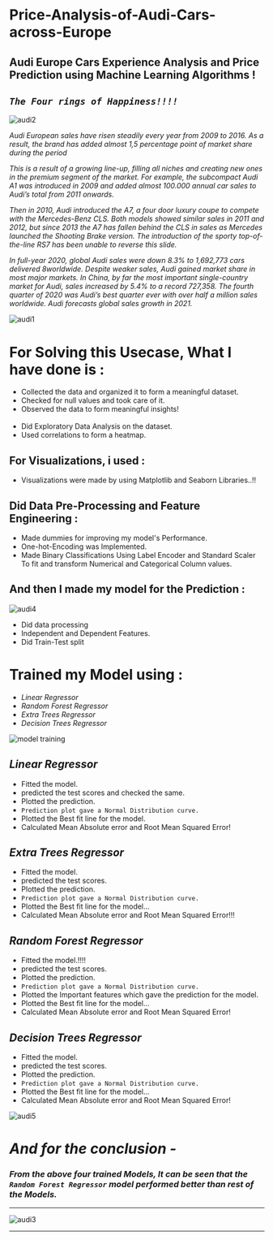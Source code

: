 # Price-Analysis-of-Audi-Cars-across-Europe
## Audi Europe Cars Experience Analysis and Price Prediction using Machine Learning Algorithms !

## _`The Four rings of Happiness!!!!`_

![audi2](https://user-images.githubusercontent.com/73397927/169656560-22795ba2-65d8-4dd3-bb72-187ab67fbb58.jpg)

_Audi European sales have risen steadily every year from 2009 to 2016. As a result, the brand has added almost 1,5 percentage point of market share during the period_

_This is a result of a growing line-up, filling all niches and creating new ones in the premium segment of the market. For example, the subcompact Audi A1 was introduced in 2009 and added almost 100.000 annual car sales to Audi’s total from 2011 onwards._

_Then in 2010, Audi introduced the A7, a four door luxury coupe to compete with the Mercedes-Benz CLS. Both models showed similar sales in 2011 and 2012, but since 2013 the A7 has fallen behind the CLS in sales as Mercedes launched the Shooting Brake version. The introduction of the sporty top-of-the-line RS7 has been unable to reverse this slide._

_In full-year 2020, global Audi sales were down 8.3% to 1,692,773 cars delivered 8worldwide. Despite weaker sales, Audi gained market share in most major markets. In China, by far the most important single-country market for Audi, sales increased by 5.4% to a record 727,358. The fourth quarter of 2020 was Audi’s best quarter ever with over half a million sales worldwide. Audi forecasts global sales growth in 2021._

![audi1](https://user-images.githubusercontent.com/73397927/169656549-70dc7f4d-6503-469d-9097-d0ad2ed0b984.jpg)


# For Solving this Usecase, What I have done is :
- Collected the data and organized it to form a meaningful dataset.
- Checked for null values and took care of it.
- Observed the data to form meaningful insights!
<br><br>
- Did Exploratory Data Analysis on the dataset.
- Used correlations to form a heatmap.


## For Visualizations, i used :
- Visualizations were made by using Matplotlib and Seaborn Libraries..!!


## Did Data Pre-Processing and Feature Engineering :
- Made dummies for improving my model's Performance.
- One-hot-Encoding was Implemented.
- Made Binary Classifications Using Label Encoder and Standard Scaler
<br> To fit and transform Numerical and Categorical Column values.

## And then I made my model for the Prediction :

![audi4](https://user-images.githubusercontent.com/73397927/169656573-d41b736d-f599-41f9-9eb9-9ed77160ef84.jpg)

- Did data processing
- Independent and Dependent Features.
- Did Train-Test split


# Trained my Model using :
- _Linear Regressor_
- _Random Forest Regressor_
- _Extra Trees Regressor_
- _Decision Trees Regressor_

![model training](https://user-images.githubusercontent.com/73397927/169656578-b86ee241-4d60-458a-a97f-43c630789b4a.jpg)

## _Linear Regressor_
- Fitted the model.
- predicted the test scores and checked the same.
- Plotted the prediction.
- `Prediction plot gave a Normal Distribution curve.`
- Plotted the Best fit line for the model.
- Calculated Mean Absolute error and Root Mean Squared Error!


## _Extra Trees Regressor_
- Fitted the model.
- predicted the test scores.
- Plotted the prediction.
- `Prediction plot gave a Normal Distribution curve.`
- Plotted the Best fit line for the model...
- Calculated Mean Absolute error and Root Mean Squared Error!!!


## _Random Forest Regressor_
- Fitted the model.!!!!
- predicted the test scores.
- Plotted the prediction.
- `Prediction plot gave a Normal Distribution curve.`
- Plotted the Important features which gave the prediction for the model.
- Plotted the Best fit line for the model...
- Calculated Mean Absolute error and Root Mean Squared Error!

## _Decision Trees Regressor_
- Fitted the model.
- predicted the test scores.
- Plotted the prediction.
- `Prediction plot gave a Normal Distribution curve.`
- Plotted the Best fit line for the model...
- Calculated Mean Absolute error and Root Mean Squared Error!

![audi5](https://user-images.githubusercontent.com/73397927/169656576-096b6cb8-2240-4f3e-bde2-93fd729bf7bf.jpg)


# _And for the conclusion -_
### _From the above four trained Models, It can be seen that the `Random Forest Regressor` model performed better than rest of the Models._

---

![audi3](https://user-images.githubusercontent.com/73397927/169656566-f4ffd3ad-259c-414a-819c-1ea620acb78b.jpg)

---
